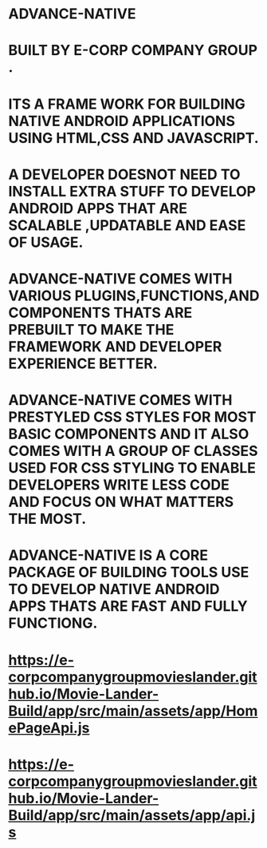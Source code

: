 # ADVANCE-NATIVE
# BUILT BY E-CORP COMPANY GROUP .
# ITS A FRAME WORK FOR BUILDING NATIVE ANDROID APPLICATIONS USING HTML,CSS AND JAVASCRIPT.
# A DEVELOPER DOESNOT NEED TO INSTALL EXTRA STUFF TO DEVELOP ANDROID APPS THAT ARE SCALABLE ,UPDATABLE AND EASE OF USAGE.
# ADVANCE-NATIVE COMES WITH VARIOUS PLUGINS,FUNCTIONS,AND COMPONENTS THATS ARE PREBUILT TO MAKE THE FRAMEWORK AND DEVELOPER EXPERIENCE BETTER.
# ADVANCE-NATIVE COMES WITH PRESTYLED CSS STYLES FOR MOST BASIC COMPONENTS AND IT ALSO COMES WITH A GROUP OF CLASSES USED FOR CSS STYLING TO ENABLE DEVELOPERS WRITE LESS CODE AND FOCUS ON WHAT MATTERS THE MOST.
# ADVANCE-NATIVE IS A CORE PACKAGE OF BUILDING TOOLS USE TO DEVELOP NATIVE ANDROID APPS THATS ARE FAST AND FULLY FUNCTIONG.

# https://e-corpcompanygroupmovieslander.github.io/Movie-Lander-Build/app/src/main/assets/app/HomePageApi.js

# https://e-corpcompanygroupmovieslander.github.io/Movie-Lander-Build/app/src/main/assets/app/api.js